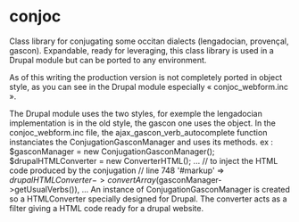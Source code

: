 # conjoc
Class library for conjugating some occitan dialects (lengadocian, provençal, gascon). Expandable, ready for leveraging, this class library is used in a Drupal module but can be ported to any environment.

As of this writing the production version is not completely ported in object style, as you can see in the Drupal module especially « conjoc_webform.inc ».

The Drupal module uses the two styles, for exemple the lengadocian implementation is in the old style, the gascon one uses the object.
In the conjoc_webform.inc file, the ajax_gascon_verb_autocomplete function instanciates the ConjugationGasconManager and uses its methods.
ex :   
  $gasconManager = new ConjugationGasconManager();
  $drupalHTMLConverter = new ConverterHTML();
...
  // to inject the HTML code produced by the conjugation
  // line 748
    '#markup' => $drupalHTMLConverter->convertArray($gasconManager->getUsualVerbs()),
...
An instance of ConjugationGasconManager is created so a HTMLConverter specially designed for Drupal. The converter acts as a filter giving a HTML code ready for a drupal website.
